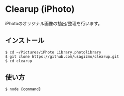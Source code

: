 # Clearup (iPhoto)
iPhotoのオリジナル画像の抽出/整理を行います。

## インストール
```
$ cd ~/Pictures/iPhoto Library.photolibrary
$ git clone https://github.com/usagizmo/clearup.git
$ cd clearup
```

## 使い方
```
$ node {command}
```
